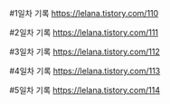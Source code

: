 #1일차 기록 <https://lelana.tistory.com/110>

#2일차 기록 <https://lelana.tistory.com/111>

#3일차 기록 <https://lelana.tistory.com/112>

#4일차 기록 <https://lelana.tistory.com/113>

#5일차 기록 <https://lelana.tistory.com/114>
